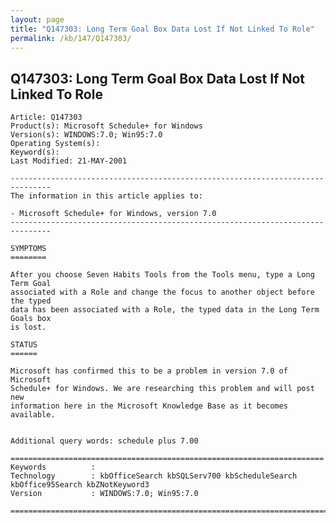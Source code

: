 ```yaml
---
layout: page
title: "Q147303: Long Term Goal Box Data Lost If Not Linked To Role"
permalink: /kb/147/Q147303/
---
```


## Q147303: Long Term Goal Box Data Lost If Not Linked To Role

	Article: Q147303
	Product(s): Microsoft Schedule+ for Windows
	Version(s): WINDOWS:7.0; Win95:7.0
	Operating System(s): 
	Keyword(s): 
	Last Modified: 21-MAY-2001
	
	-------------------------------------------------------------------------------
	The information in this article applies to:
	
	- Microsoft Schedule+ for Windows, version 7.0 
	-------------------------------------------------------------------------------
	
	SYMPTOMS
	========
	
	After you choose Seven Habits Tools from the Tools menu, type a Long Term Goal
	associated with a Role and change the focus to another object before the typed
	data has been associated with a Role, the typed data in the Long Term Goals box
	is lost.
	
	STATUS
	======
	
	Microsoft has confirmed this to be a problem in version 7.0 of Microsoft
	Schedule+ for Windows. We are researching this problem and will post new
	information here in the Microsoft Knowledge Base as it becomes available.
	
	
	Additional query words: schedule plus 7.00
	
	======================================================================
	Keywords          :  
	Technology        : kbOfficeSearch kbSQLServ700 kbScheduleSearch kbOffice95Search kbZNotKeyword3
	Version           : WINDOWS:7.0; Win95:7.0
	
	=============================================================================
	
